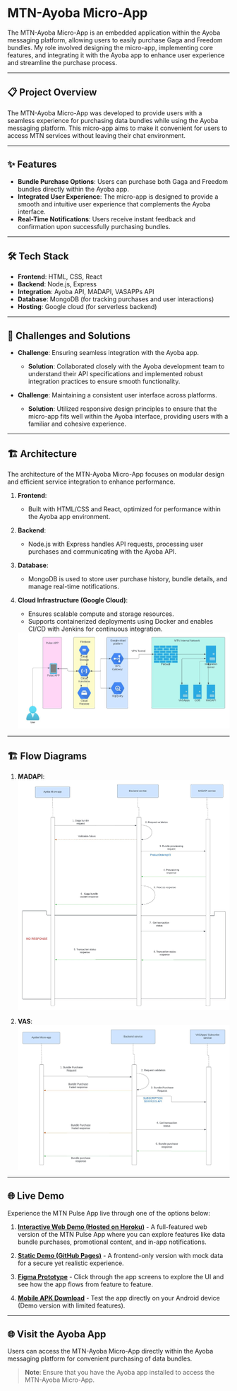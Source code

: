 # MTN-Ayoba Micro-App

The MTN-Ayoba Micro-App is an embedded application within the Ayoba messaging platform, allowing users to easily purchase Gaga and Freedom bundles. My role involved designing the micro-app, implementing core features, and integrating it with the Ayoba app to enhance user experience and streamline the purchase process.

---

## 📋 Project Overview

The MTN-Ayoba Micro-App was developed to provide users with a seamless experience for purchasing data bundles while using the Ayoba messaging platform. This micro-app aims to make it convenient for users to access MTN services without leaving their chat environment.

---

## ✨ Features

- **Bundle Purchase Options**: Users can purchase both Gaga and Freedom bundles directly within the Ayoba app.
- **Integrated User Experience**: The micro-app is designed to provide a smooth and intuitive user experience that complements the Ayoba interface.
- **Real-Time Notifications**: Users receive instant feedback and confirmation upon successfully purchasing bundles.

---

## 🛠️ Tech Stack

- **Frontend**: HTML, CSS, React
- **Backend**: Node.js, Express
- **Integration**: Ayoba API, MADAPI, VASAPPs API
- **Database**: MongoDB (for tracking purchases and user interactions)
- **Hosting**: Google cloud (for serverless backend)

---

## 🚧 Challenges and Solutions

- **Challenge**: Ensuring seamless integration with the Ayoba app.
  - **Solution**: Collaborated closely with the Ayoba development team to understand their API specifications and implemented robust integration practices to ensure smooth functionality.

- **Challenge**: Maintaining a consistent user interface across platforms.
  - **Solution**: Utilized responsive design principles to ensure that the micro-app fits well within the Ayoba interface, providing users with a familiar and cohesive experience.

---

## 🏗️ Architecture

The architecture of the MTN-Ayoba Micro-App focuses on modular design and efficient service integration to enhance performance.

1. **Frontend**:
   - Built with HTML/CSS and React, optimized for performance within the Ayoba app environment.

2. **Backend**:
   - Node.js with Express handles API requests, processing user purchases and communicating with the Ayoba API.

3. **Database**:
   - MongoDB is used to store user purchase history, bundle details, and manage real-time notifications.
  
4. **Cloud Infrastructure (Google Cloud)**:
   - Ensures scalable compute and storage resources.
   - Supports containerized deployments using Docker and enables CI/CD with Jenkins for continuous integration.

   <img src="https://github.com/TrishKedi/professional-projects/blob/main/Pulse%20APP%20Architecture.jpeg"/>

---

## 🏗️ Flow Diagrams

  1. **MADAPI**:
    <img src="https://github.com/TrishKedi/professional-projects/blob/main/Ayoba%20MADAPI%20-%201.jpeg"/>
  
  2. **VAS**:
    <img src="https://github.com/TrishKedi/professional-projects/blob/main/Ayoba%20VasApps.jpeg"/>

---

## 🌐 Live Demo

Experience the MTN Pulse App live through one of the options below:

1. **[Interactive Web Demo (Hosted on Heroku)](https://your-heroku-app-link.com)** - A full-featured web version of the MTN Pulse App where you can explore features like data bundle purchases, promotional content, and in-app notifications.
   
2. **[Static Demo (GitHub Pages)](https://trishkedi.github.io/mtn-pulse-demo)** - A frontend-only version with mock data for a secure yet realistic experience.

3. **[Figma Prototype](https://www.figma.com/proto/your-prototype-link)** - Click through the app screens to explore the UI and see how the app flows from feature to feature.

4. **[Mobile APK Download](https://your-firebase-link.com)** - Test the app directly on your Android device (Demo version with limited features).

---

## 🌐 Visit the Ayoba App

Users can access the MTN-Ayoba Micro-App directly within the Ayoba messaging platform for convenient purchasing of data bundles.

> **Note**: Ensure that you have the Ayoba app installed to access the MTN-Ayoba Micro-App.
